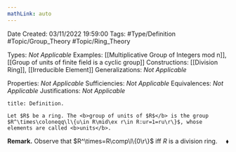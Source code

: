 ```yaml
---
mathLink: auto
---
```


<div class="topSpace"></div>

Date Created: 03/11/2022 19:59:00
Tags: #Type/Definition #Topic/Group_Theory #Topic/Ring_Theory

Types: <i>Not Applicable</i>
Examples: [[Multiplicative Group of Integers mod n]], [[Group of units of finite field is a cyclic group]]
Constructions: [[Division Ring]], [[Irreducible Element]]
Generalizations: <i>Not Applicable</i>

Properties: <i>Not Applicable</i>
Sufficiencies: <i>Not Applicable</i>
Equivalences: <i>Not Applicable</i>
Justifications: <i>Not Applicable</i>

``` ad-Definition
title: Definition.

Let $R$ be a ring. The <b>group of units of $R$</b> is the group $R^\times\coloneqq\l\{u\in R\mid\ex r\in R:ur=1=ru\r\}$, whose elements are called <b>units</b>.

```

<b>Remark.</b> Observe that $R^\times=R\comp\l\{0\r\}$ iff $R$ is a division ring.<span style="float:right;">$\blacklozenge$</span>
